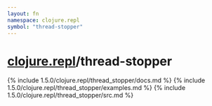 ```yaml
---
layout: fn
namespace: clojure.repl
symbol: "thread-stopper"
---
```


# [clojure.repl](../)/thread-stopper

{% include 1.5.0/clojure.repl/thread_stopper/docs.md %}
{% include 1.5.0/clojure.repl/thread_stopper/examples.md %}
{% include 1.5.0/clojure.repl/thread_stopper/src.md %}

